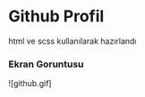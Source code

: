 <h1>Github Profil</h1>

html ve scss kullanılarak hazırlandı



<h3>Ekran Goruntusu</h3>

![github.gif]